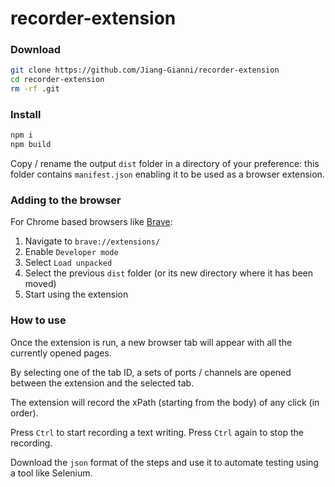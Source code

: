 # recorder-extension

### Download

```bash
git clone https://github.com/Jiang-Gianni/recorder-extension
cd recorder-extension
rm -rf .git
```

### Install

```bash
npm i
npm build
```

Copy / rename the output `dist` folder in a directory of your preference: this folder contains `manifest.json` enabling it to be used as a browser extension.

### Adding to the browser

For Chrome based browsers like [Brave](https://brave.com/download/):

1. Navigate to `brave://extensions/`
2. Enable `Developer mode`
3. Select `Load unpacked`
4. Select the previous `dist` folder (or its new directory where it has been moved)
5. Start using the extension


### How to use

Once the extension is run, a new browser tab will appear with all the currently opened pages.

By selecting one of the tab ID, a sets of ports / channels are opened between the extension and the selected tab.

The extension will record the xPath (starting from the body) of any click (in order).

Press `Ctrl` to start recording a text writing. Press `Ctrl` again to stop the recording.

Download the `json` format of the steps and use it to automate testing using a tool like Selenium.